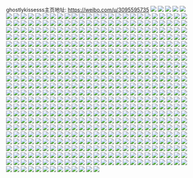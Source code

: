 ghostlykissesss主页地址: https://weibo.com/u/3095595735 
![](https://wx4.sinaimg.cn/mw2000/b8830ad7gy1h8h99gv38jj20zu0wjq84.jpg) 
![](https://wx4.sinaimg.cn/mw2000/b8830ad7gy1h83sxjmd47j21o02801kx.jpg) 
![](https://wx4.sinaimg.cn/mw2000/b8830ad7gy1h83sxkfhbaj21o02804qm.jpg) 
![](https://wx4.sinaimg.cn/mw2000/b8830ad7gy1h83sxh5s1jj20zu25ok13.jpg) 
![](https://wx4.sinaimg.cn/mw2000/b8830ad7gy1h7urskqxwoj20zu25otui.jpg) 
![](https://wx4.sinaimg.cn/mw2000/b8830ad7gy1h7ursledbej20zu25otj5.jpg) 
![](https://wx4.sinaimg.cn/mw2000/b8830ad7gy1h7ursazn9nj20qe1ka7ad.jpg) 
![](https://wx4.sinaimg.cn/mw2000/b8830ad7gy1h7ovag4saxj22c02c0x6p.jpg) 
![](https://wx4.sinaimg.cn/mw2000/b8830ad7gy1h7ovaj09hlj22c02c0qv5.jpg) 
![](https://wx4.sinaimg.cn/mw2000/b8830ad7gy1h7ovadn480j22c02c0qv5.jpg) 
![](https://wx4.sinaimg.cn/mw2000/b8830ad7gy1h7oval7b6qj22c02c0u0x.jpg) 
![](https://wx4.sinaimg.cn/mw2000/b8830ad7gy1h7ovaobz0ej22c02c07wi.jpg) 
![](https://wx4.sinaimg.cn/mw2000/b8830ad7gy1h7ovar2efuj22c03404qq.jpg) 
![](https://wx4.sinaimg.cn/mw2000/b8830ad7gy1h7na46qrqhj20zk0zkjxc.jpg) 
![](https://wx4.sinaimg.cn/mw2000/b8830ad7gy1h79rkbs5baj21mj261ju0.jpg) 
![](https://wx4.sinaimg.cn/mw2000/b8830ad7gy1h79rkdei1uj21mk2627wh.jpg) 
![](https://wx4.sinaimg.cn/mw2000/b8830ad7gy1h75899iomtj22dc35sx6p.jpg) 
![](https://wx4.sinaimg.cn/mw2000/b8830ad7gy1h7589ckz6fj21o0280wip.jpg) 
![](https://wx4.sinaimg.cn/mw2000/b8830ad7gy1h752j8g0h6j21o02804qp.jpg) 
![](https://wx4.sinaimg.cn/mw2000/b8830ad7gy1h6w4hppgimj22c02c0npd.jpg) 
![](https://wx4.sinaimg.cn/mw2000/b8830ad7gy1h6w4gyjslpj22c02c016h.jpg) 
![](https://wx4.sinaimg.cn/mw2000/b8830ad7gy1h6w4houwodj22c02c0qv5.jpg) 
![](https://wx4.sinaimg.cn/mw2000/b8830ad7gy1h6w4hrbbl6j22c02c01ky.jpg) 
![](https://wx4.sinaimg.cn/mw2000/b8830ad7gy1h6w4hsp3byj22c02c0hdt.jpg) 
![](https://wx4.sinaimg.cn/mw2000/b8830ad7gy1h6w4htgnukj22c02c07wh.jpg) 
![](https://wx4.sinaimg.cn/mw2000/b8830ad7gy1h6fg909i1bj21o0280x6e.jpg) 
![](https://wx4.sinaimg.cn/mw2000/b8830ad7gy1h6fg91045bj21o0280e6a.jpg) 
![](https://wx4.sinaimg.cn/mw2000/b8830ad7gy1h6fg91ozw2j21o0280hbu.jpg) 
![](https://wx4.sinaimg.cn/mw2000/b8830ad7gy1h5tigjh5ovj20yi1pcnmr.jpg) 
![](https://wx4.sinaimg.cn/mw2000/b8830ad7gy1h5tigq55dcj20yi1pc4eu.jpg) 
![](https://wx4.sinaimg.cn/mw2000/b8830ad7gy1h5tifuxi00j20yi1pcn64.jpg) 
![](https://wx4.sinaimg.cn/mw2000/b8830ad7gy1h5qd5e474oj21o02800v4.jpg) 
![](https://wx4.sinaimg.cn/mw2000/b8830ad7gy1h5qd5gore2j22c02c0qdk.jpg) 
![](https://wx4.sinaimg.cn/mw2000/b8830ad7gy1h5qd7brpp3j20yi1pc4qp.jpg) 
![](https://wx4.sinaimg.cn/mw2000/b8830ad7gy1h5msx2jxlyj20u05ds7wi.jpg) 
![](https://wx4.sinaimg.cn/mw2000/b8830ad7gy1h5h2eg0indj20u01hcgry.jpg) 
![](https://wx4.sinaimg.cn/mw2000/b8830ad7gy1h5ewhi2d8zj20u01407ah.jpg) 
![](https://wx4.sinaimg.cn/mw2000/b8830ad7gy1h5ewh5omy6j20u01400yx.jpg) 
![](https://wx4.sinaimg.cn/mw2000/b8830ad7gy1h5ewhkujdrj20u0140445.jpg) 
![](https://wx4.sinaimg.cn/mw2000/b8830ad7gy1h5ewhkypj7j20u0140jxu.jpg) 
![](https://wx4.sinaimg.cn/mw2000/b8830ad7gy1h5e7e6fmf9j20yi0jnwfz.jpg) 
![](https://wx4.sinaimg.cn/mw2000/b8830ad7gy1h57y5fcg6zj22792xob2a.jpg) 
![](https://wx4.sinaimg.cn/mw2000/b8830ad7gy1h57y5g2ijrj22c0340e83.jpg) 
![](https://wx4.sinaimg.cn/mw2000/b8830ad7gy1h51r2jyme5j20xt192ahb.jpg) 
![](https://wx4.sinaimg.cn/mw2000/b8830ad7gy1h51r2koye0j20yg19yk04.jpg) 
![](https://wx4.sinaimg.cn/mw2000/b8830ad7gy1h51r2lerlaj22c02c0b2a.jpg) 
![](https://wx4.sinaimg.cn/mw2000/b8830ad7gy1h4zpkw9zj6j22c02c01ky.jpg) 
![](https://wx4.sinaimg.cn/mw2000/b8830ad7gy1h4zpkw2uyaj22c02c07wi.jpg) 
![](https://wx4.sinaimg.cn/mw2000/b8830ad7gy1h4y6l5p1m6j20rs2237no.jpg) 
![](https://wx4.sinaimg.cn/mw2000/b8830ad7gy1h4vu1vk1doj22c02c0e81.jpg) 
![](https://wx4.sinaimg.cn/mw2000/b8830ad7gy1h4tq41vbvtj21o0280e81.jpg) 
![](https://wx4.sinaimg.cn/mw2000/b8830ad7gy1h4tq41rhgxj21o0280b29.jpg) 
![](https://wx4.sinaimg.cn/mw2000/b8830ad7gy1h4tq41pq3uj22801o04qp.jpg) 
![](https://wx4.sinaimg.cn/mw2000/b8830ad7gy1h4tq3yqb6lj20u01hcgsx.jpg) 
![](https://wx4.sinaimg.cn/mw2000/b8830ad7gy1h4od3mgd62j22c0340npf.jpg) 
![](https://wx4.sinaimg.cn/mw2000/b8830ad7gy1h4krbm0cyzj21uw2h47wh.jpg) 
![](https://wx4.sinaimg.cn/mw2000/b8830ad7gy1h4k5qb6xs2j22802yohdt.jpg) 
![](https://wx4.sinaimg.cn/mw2000/b8830ad7gy1h4k5qbsoskj220w2p7qv5.jpg) 
![](https://wx4.sinaimg.cn/mw2000/b8830ad7gy1h4k5q9yeblj21kh23ae4j.jpg) 
![](https://wx4.sinaimg.cn/mw2000/b8830ad7gy1h4k5qaw37xj22052o61kx.jpg) 
![](https://wx4.sinaimg.cn/mw2000/b8830ad7gy1h4k5qabfx2j21pk2a24pa.jpg) 
![](https://wx4.sinaimg.cn/mw2000/b8830ad7gy1h4k5qc4lx1j224r2uchdt.jpg) 
![](https://wx4.sinaimg.cn/mw2000/b8830ad7gy1h4forjvrrfj20xv0j1afv.jpg) 
![](https://wx4.sinaimg.cn/mw2000/b8830ad7gy1h42dqpak4kj20ee055ab3.jpg) 
![](https://wx4.sinaimg.cn/mw2000/b8830ad7gy1h42dqp969nj20i6082aap.jpg) 
![](https://wx4.sinaimg.cn/mw2000/b8830ad7gy1h41xbpmy1xj21001007js.jpg) 
![](https://wx4.sinaimg.cn/mw2000/b8830ad7gy1h3r8l8pl7wj20ki0rc42y.jpg) 
![](https://wx4.sinaimg.cn/mw2000/b8830ad7ly1h3pqqsijy8j21pc0yi16k.jpg) 
![](https://wx4.sinaimg.cn/mw2000/b8830ad7ly1h3pqqs99loj21pc0yi7bh.jpg) 
![](https://wx4.sinaimg.cn/mw2000/b8830ad7ly1h3pqqsj3paj21pc0yitlv.jpg) 
![](https://wx4.sinaimg.cn/mw2000/b8830ad7gy1h3kvhtfuh3j21cp0re472.jpg) 
![](https://wx4.sinaimg.cn/mw2000/b8830ad7gy1h3in1l5318j226b1mqe81.jpg) 
![](https://wx4.sinaimg.cn/mw2000/b8830ad7gy1h3in1l36ruj223c1kihdt.jpg) 
![](https://wx4.sinaimg.cn/mw2000/b8830ad7gy1h3in1kocysj21o0280e81.jpg) 
![](https://wx4.sinaimg.cn/mw2000/b8830ad7gy1h3in1l9a9xj21kc234b29.jpg) 
![](https://wx4.sinaimg.cn/mw2000/b8830ad7gy1h3in1l1sm7j21o0280e81.jpg) 
![](https://wx4.sinaimg.cn/mw2000/b8830ad7gy1h3in1ljg44j22801o0hdt.jpg) 
![](https://wx4.sinaimg.cn/mw2000/b8830ad7gy1h3in1luaerj21ld24hhdt.jpg) 
![](https://wx4.sinaimg.cn/mw2000/b8830ad7gy1h3in1lr4plj21o0280hdt.jpg) 
![](https://wx4.sinaimg.cn/mw2000/b8830ad7gy1h3hdg60ktcj21o02801kx.jpg) 
![](https://wx4.sinaimg.cn/mw2000/b8830ad7gy1h3hdg2nlywj21ei1einel.jpg) 
![](https://wx4.sinaimg.cn/mw2000/b8830ad7gy1h3fa9rkmq8j22c033yb2c.jpg) 
![](https://wx4.sinaimg.cn/mw2000/b8830ad7gy1h3fa8wu4woj22c03401ky.jpg) 
![](https://wx4.sinaimg.cn/mw2000/b8830ad7gy1h3fa8rpxgkj225n2vix6p.jpg) 
![](https://wx4.sinaimg.cn/mw2000/b8830ad7gy1h3fa7sguxnj215n1jh1jh.jpg) 
![](https://wx4.sinaimg.cn/mw2000/b8830ad7gy1h3fa858rh9j2217217e81.jpg) 
![](https://wx4.sinaimg.cn/mw2000/b8830ad7gy1h3fa8f0acdj22ah31z1ky.jpg) 
![](https://wx4.sinaimg.cn/mw2000/b8830ad7gy1h3fa8q9348j21o0280e81.jpg) 
![](https://wx4.sinaimg.cn/mw2000/b8830ad7gy1h3fa8n3yw2j21o02807wh.jpg) 
![](https://wx4.sinaimg.cn/mw2000/b8830ad7gy1h3fa836b2ej21o0280b29.jpg) 
![](https://wx4.sinaimg.cn/mw2000/b8830ad7gy1h3fa87dzskj21r62c8kjl.jpg) 
![](https://wx4.sinaimg.cn/mw2000/b8830ad7gy1h3fa8hj2sdj222f2r7b2a.jpg) 
![](https://wx4.sinaimg.cn/mw2000/b8830ad7gy1h3fa8gmo66j221h2py7wi.jpg) 
![](https://wx4.sinaimg.cn/mw2000/b8830ad7gy1h3fa7pl6eij215o2bcqok.jpg) 
![](https://wx4.sinaimg.cn/mw2000/b8830ad7gy1h3fa89ablaj22612w1npd.jpg) 
![](https://wx4.sinaimg.cn/mw2000/b8830ad7gy1h3fa8ltavlj224a2trx6q.jpg) 
![](https://wx4.sinaimg.cn/mw2000/b8830ad7gy1h3btvnnwetj20yi0yiwlr.jpg) 
![](https://wx4.sinaimg.cn/mw2000/b8830ad7gy1h3apbkg7haj21lq24x1kx.jpg) 
![](https://wx4.sinaimg.cn/mw2000/b8830ad7gy1h3apaodkudj20rf10k44o.jpg) 
![](https://wx4.sinaimg.cn/mw2000/b8830ad7gy1h3apce8l1cj20u0140afz.jpg) 
![](https://wx4.sinaimg.cn/mw2000/b8830ad7gy1h39cvrdgmzj22c02c0x6q.jpg) 
![](https://wx4.sinaimg.cn/mw2000/b8830ad7gy1h39cvqeufbj22c02c0hdu.jpg) 
![](https://wx4.sinaimg.cn/mw2000/b8830ad7gy1h3085n8c1jj21hc0u0n12.jpg) 
![](https://wx4.sinaimg.cn/mw2000/b8830ad7gy1h3085v5925j21hc0u0gpz.jpg) 
![](https://wx4.sinaimg.cn/mw2000/b8830ad7gy1h3085xx2crj21hc0u0td3.jpg) 
![](https://wx4.sinaimg.cn/mw2000/b8830ad7gy1h3085ysqslj21hc0u078p.jpg) 
![](https://wx4.sinaimg.cn/mw2000/b8830ad7gy1h3085yjyujj21hc0u00x4.jpg) 
![](https://wx4.sinaimg.cn/mw2000/b8830ad7gy1h3085zonccj21hc0u0aet.jpg) 
![](https://wx4.sinaimg.cn/mw2000/b8830ad7gy1h3085zop72j21hc0u0td1.jpg) 
![](https://wx4.sinaimg.cn/mw2000/b8830ad7gy1h3085zme8ej21hc0u0td0.jpg) 
![](https://wx4.sinaimg.cn/mw2000/b8830ad7gy1h3085zof15j21hc0u078f.jpg) 
![](https://wx4.sinaimg.cn/mw2000/b8830ad7gy1h3085zkbh8j21hc0u0ae1.jpg) 
![](https://wx4.sinaimg.cn/mw2000/b8830ad7gy1h2wqcfbofuj20rk0dl0y6.jpg) 
![](https://wx4.sinaimg.cn/mw2000/b8830ad7gy1h2qyliuboij21o0280e81.jpg) 
![](https://wx4.sinaimg.cn/mw2000/b8830ad7gy1h2qyliq510j21o0280e81.jpg) 
![](https://wx4.sinaimg.cn/mw2000/b8830ad7gy1h2qt4j41omj22c02c04qq.jpg) 
![](https://wx4.sinaimg.cn/mw2000/b8830ad7gy1h2otfcnb8rj21pc0yidoc.jpg) 
![](https://wx4.sinaimg.cn/mw2000/b8830ad7gy1h2otfezyv0j21pc0yiwpd.jpg) 
![](https://wx4.sinaimg.cn/mw2000/b8830ad7gy1h2otfff9t5j21pc0yiwph.jpg) 
![](https://wx4.sinaimg.cn/mw2000/b8830ad7gy1h2ie9bbcqsj20tp0lowgo.jpg) 
![](https://wx4.sinaimg.cn/mw2000/b8830ad7gy1h2g3dqw6m9j21pc0yiqnu.jpg) 
![](https://wx4.sinaimg.cn/mw2000/b8830ad7gy1h2atfi80z9j20u01hcgnu.jpg) 
![](https://wx4.sinaimg.cn/mw2000/b8830ad7gy1h1zz9d3qw2j211o1e8dz1.jpg) 
![](https://wx4.sinaimg.cn/mw2000/b8830ad7gy1h183to4ykxj20u4093gmw.jpg) 
![](https://wx4.sinaimg.cn/mw2000/b8830ad7gy1h0z3245mn0j20yi1pcnom.jpg) 
![](https://wx4.sinaimg.cn/mw2000/b8830ad7gy1h0z3254g8hj20yi1pcn0p.jpg) 
![](https://wx4.sinaimg.cn/mw2000/b8830ad7gy1h0z32cykefj21o0280b29.jpg) 
![](https://wx4.sinaimg.cn/mw2000/b8830ad7gy1h0z32l9p06j21kw23uu0x.jpg) 
![](https://wx4.sinaimg.cn/mw2000/b8830ad7gy1h0p01fmmb4j20ey0qktb2.jpg) 
![](https://wx4.sinaimg.cn/mw2000/b8830ad7gy1h0kot4zd0wj20yi1pck4o.jpg) 
![](https://wx4.sinaimg.cn/mw2000/b8830ad7gy1h0korv3442j22801o0x3b.jpg) 
![](https://wx4.sinaimg.cn/mw2000/b8830ad7gy1h0audaaiy4j21fq1wztxv.jpg) 
![](https://wx4.sinaimg.cn/mw2000/b8830ad7gy1h0aud3qljxj21dq1uc1hm.jpg) 
![](https://wx4.sinaimg.cn/mw2000/b8830ad7gy1h0audetviuj21o02807wh.jpg) 
![](https://wx4.sinaimg.cn/mw2000/b8830ad7gy1h0audjkkt4j21o0280b29.jpg) 
![](https://wx4.sinaimg.cn/mw2000/b8830ad7gy1h08ta9oph3j21he1z7e81.jpg) 
![](https://wx4.sinaimg.cn/mw2000/b8830ad7gy1h08tac80n5j21dm1u51kx.jpg) 
![](https://wx4.sinaimg.cn/mw2000/b8830ad7gy1h07mbiosb4j229b30fu0x.jpg) 
![](https://wx4.sinaimg.cn/mw2000/b8830ad7gy1h07kniq44sj21cv1cvdya.jpg) 
![](https://wx4.sinaimg.cn/mw2000/b8830ad7gy1h06ba3nsxjj218i1ncnkb.jpg) 
![](https://wx4.sinaimg.cn/mw2000/b8830ad7gy1h01s2mw3oej20go0gowhl.jpg) 
![](https://wx4.sinaimg.cn/mw2000/b8830ad7gy1gzsm65hloxj213c13cx0v.jpg) 
![](https://wx4.sinaimg.cn/mw2000/b8830ad7gy1gzsm66qm0cj21031aw1hs.jpg) 
![](https://wx4.sinaimg.cn/mw2000/b8830ad7gy1gzsm679vxnj21041d0qe7.jpg) 
![](https://wx4.sinaimg.cn/mw2000/b8830ad7gy1gzsmgfhuvcj20yi1pcb29.jpg) 
![](https://wx4.sinaimg.cn/mw2000/b8830ad7gy1gzsmgfxqv3j21481kvaie.jpg) 
![](https://wx4.sinaimg.cn/mw2000/b8830ad7gy1gzsmggpqtdj20xc1bq4ne.jpg) 
![](https://wx4.sinaimg.cn/mw2000/b8830ad7gy1gzn4eg7euaj20r50sgdhr.jpg) 
![](https://wx4.sinaimg.cn/mw2000/b8830ad7gy1gzlkr15wjwj21o02801kx.jpg) 
![](https://wx4.sinaimg.cn/mw2000/b8830ad7gy1gzlkr1uma4j21o02801kx.jpg) 
![](https://wx4.sinaimg.cn/mw2000/b8830ad7gy1gzlkr0buwbj21o02804qp.jpg) 
![](https://wx4.sinaimg.cn/mw2000/b8830ad7gy1gzc9la9ltxj21o0280b29.jpg) 
![](https://wx4.sinaimg.cn/mw2000/b8830ad7gy1gzbng2pgxqj20yi0enwgr.jpg) 
![](https://wx4.sinaimg.cn/mw2000/b8830ad7gy1gzbe9k23wtj20nr0hqgoe.jpg) 
![](https://wx4.sinaimg.cn/mw2000/b8830ad7gy1gz53it6rgoj20u01v0auf.jpg) 
![](https://wx4.sinaimg.cn/mw2000/b8830ad7gy1gz53iw72vrj20u01v0tqe.jpg) 
![](https://wx4.sinaimg.cn/mw2000/b8830ad7gy1gz53ips3lfj20u01v0h5z.jpg) 
![](https://wx4.sinaimg.cn/mw2000/b8830ad7gy1gz53j0e8pkj20u01v01kx.jpg) 
![](https://wx4.sinaimg.cn/mw2000/b8830ad7gy1gz1311wujqj21hc0u07wi.jpg) 
![](https://wx4.sinaimg.cn/mw2000/b8830ad7gy1gz13109zgij21hc0u01ky.jpg) 
![](https://wx4.sinaimg.cn/mw2000/b8830ad7gy1gynk4ukbmdj21o0280e81.jpg) 
![](https://wx4.sinaimg.cn/mw2000/b8830ad7gy1gyfxgr5282j21q92ayb29.jpg) 
![](https://wx4.sinaimg.cn/mw2000/b8830ad7gy1gydb8mixa5j20si0si0vl.jpg) 
![](https://wx4.sinaimg.cn/mw2000/b8830ad7gy1gydb8mky9mj20si0siwgc.jpg) 
![](https://wx4.sinaimg.cn/mw2000/b8830ad7gy1gy4dbq5selj21k82304l2.jpg) 
![](https://wx4.sinaimg.cn/mw2000/b8830ad7gy1gy0mj8r1ugj21l12437wh.jpg) 
![](https://wx4.sinaimg.cn/mw2000/b8830ad7gy1gy0mj48mkfj21km23ib29.jpg) 
![](https://wx4.sinaimg.cn/mw2000/b8830ad7gy1gy0mk6caodj22801o0e81.jpg) 
![](https://wx4.sinaimg.cn/mw2000/b8830ad7gy1gxzfkbwqxoj21yu2mhkjl.jpg) 
![](https://wx4.sinaimg.cn/mw2000/b8830ad7gy1gxwd47zbxpj214a14agvi.jpg) 
![](https://wx4.sinaimg.cn/mw2000/b8830ad7gy1gxwd48ehorj214014049r.jpg) 
![](https://wx4.sinaimg.cn/mw2000/b8830ad7gy1gxwd48ubkfj20v20v2tet.jpg) 
![](https://wx4.sinaimg.cn/mw2000/b8830ad7gy1gxwd4cf4tkj224q2ubnpd.jpg) 
![](https://wx4.sinaimg.cn/mw2000/b8830ad7gy1gxwd41vs6aj20ts13pwq8.jpg) 
![](https://wx4.sinaimg.cn/mw2000/b8830ad7gy1gxwd49zrw1j21lh24mqs4.jpg) 
![](https://wx4.sinaimg.cn/mw2000/b8830ad7gy1gxwd49f49oj21o0280haz.jpg) 
![](https://wx4.sinaimg.cn/mw2000/b8830ad7gy1gxwd4al07mj20vc15s16s.jpg) 
![](https://wx4.sinaimg.cn/mw2000/b8830ad7gy1gxwd4bc2dhj20vc15s7jk.jpg) 
![](https://wx4.sinaimg.cn/mw2000/b8830ad7gy1gxwd440ky6j20vc15s4ax.jpg) 
![](https://wx4.sinaimg.cn/mw2000/b8830ad7gy1gxwd43cvq0j21ii20o4qp.jpg) 
![](https://wx4.sinaimg.cn/mw2000/b8830ad7gy1gxlvlsaikoj20go0budgg.jpg) 
![](https://wx4.sinaimg.cn/mw2000/b8830ad7gy1gxezap48cjj20yi1pc46n.jpg) 
![](https://wx4.sinaimg.cn/mw2000/b8830ad7gy1gwzspamvn6j20u0140tnw.jpg) 
![](https://wx4.sinaimg.cn/mw2000/b8830ad7gy1gwx3cfrl9bj213m0tqdko.jpg) 
![](https://wx4.sinaimg.cn/mw2000/b8830ad7gy1gwx3cesek6j210o0riq80.jpg) 
![](https://wx4.sinaimg.cn/mw2000/b8830ad7gy1gwtr264roqj21o0280e81.jpg) 
![](https://wx4.sinaimg.cn/mw2000/b8830ad7gy1gwtr21j0j3j21o02801kp.jpg) 
![](https://wx4.sinaimg.cn/mw2000/b8830ad7gy1gwtr245yyej21ci1sr4g0.jpg) 
![](https://wx4.sinaimg.cn/mw2000/b8830ad7gy1gwtr256vw3j219g1omu00.jpg) 
![](https://wx4.sinaimg.cn/mw2000/b8830ad7gy1gwtr24oum5j21o0280ndx.jpg) 
![](https://wx4.sinaimg.cn/mw2000/b8830ad7gy1gwtr271krqj21wq2jp7lh.jpg) 
![](https://wx4.sinaimg.cn/mw2000/b8830ad7gy1gwqk5uxjidj22c03404qp.jpg) 
![](https://wx4.sinaimg.cn/mw2000/b8830ad7gy1gw5km6r51oj22c02c0u0x.jpg) 
![](https://wx4.sinaimg.cn/mw2000/b8830ad7gy1gw5km38v7bj22c02c0hdu.jpg) 
![](https://wx4.sinaimg.cn/mw2000/b8830ad7gy1gw5kjymz6xj22c02c0b2a.jpg) 
![](https://wx4.sinaimg.cn/mw2000/b8830ad7gy1gw5km8au0uj22c02c07wi.jpg) 
![](https://wx4.sinaimg.cn/mw2000/b8830ad7gy1gw5kmad7aij22c02c0qv5.jpg) 
![](https://wx4.sinaimg.cn/mw2000/b8830ad7gy1gw5km44cxyj22c02c0b2a.jpg) 
![](https://wx4.sinaimg.cn/mw2000/b8830ad7gy1gw5km1t40hj22c02c0x6p.jpg) 
![](https://wx4.sinaimg.cn/mw2000/b8830ad7gy1gw5km3e0f0j22c02c0b2a.jpg) 
![](https://wx4.sinaimg.cn/mw2000/b8830ad7gy1gw5km31tqlj22c02c01kz.jpg) 
![](https://wx4.sinaimg.cn/mw2000/b8830ad7gy1gw5km2uqxvj22c0340u0y.jpg) 
![](https://wx4.sinaimg.cn/mw2000/b8830ad7gy1gw5km21fe2j22c0340u0z.jpg) 
![](https://wx4.sinaimg.cn/mw2000/b8830ad7gy1gw5km3tvg2j22c03401kz.jpg) 
![](https://wx4.sinaimg.cn/mw2000/b8830ad7gy1gw5km8rgpaj22c03404qr.jpg) 
![](https://wx4.sinaimg.cn/mw2000/b8830ad7gy1gw5km8mnffj22c0340qv6.jpg) 
![](https://wx4.sinaimg.cn/mw2000/b8830ad7gy1gw5km74u6aj23402c01kz.jpg) 
![](https://wx4.sinaimg.cn/mw2000/b8830ad7gy1gw5km76qbgj23402c04qr.jpg) 
![](https://wx4.sinaimg.cn/mw2000/b8830ad7gy1gw5km4972uj22ps1j0npd.jpg) 
![](https://wx4.sinaimg.cn/mw2000/b8830ad7gy1gw5km3bvn1j22ps1j0kjl.jpg) 
![](https://wx4.sinaimg.cn/mw2000/b8830ad7gy1gw2c4g3aroj21pc0yiqdd.jpg) 
![](https://wx4.sinaimg.cn/mw2000/b8830ad7gy1gw0jqtbehdj22c03401ky.jpg) 
![](https://wx4.sinaimg.cn/mw2000/b8830ad7gy1gw0jqrdrfhj23402c0npd.jpg) 
![](https://wx4.sinaimg.cn/mw2000/b8830ad7gy1gvvfw0etk1j20sc0scq43.jpg) 
![](https://wx4.sinaimg.cn/mw2000/b8830ad7gy1gvvfw0e0t3j20sc0sfwgk.jpg) 
![](https://wx4.sinaimg.cn/mw2000/003nuNRtgy1gvqjgk8bvej62c0340b2902.jpg) 
![](https://wx4.sinaimg.cn/mw2000/003nuNRtgy1gvqjglopkbj62c03404qq02.jpg) 
![](https://wx4.sinaimg.cn/mw2000/003nuNRtgy1gvqjgkbim9j6270270kjh02.jpg) 
![](https://wx4.sinaimg.cn/mw2000/003nuNRtgy1gvqjglqxtyj62ae31vx6p02.jpg) 
![](https://wx4.sinaimg.cn/mw2000/003nuNRtgy1gvqjglhwluj62c03407wi02.jpg) 
![](https://wx4.sinaimg.cn/mw2000/003nuNRtgy1gvqjglsvmtj62c0340qv602.jpg) 
![](https://wx4.sinaimg.cn/mw2000/003nuNRtgy1gvqjgmcdk8j63402c07wi02.jpg) 
![](https://wx4.sinaimg.cn/mw2000/003nuNRtgy1gvqjgmukaaj629g30mnpd02.jpg) 
![](https://wx4.sinaimg.cn/mw2000/003nuNRtgy1gvqjgmr7jjj62c0340qv502.jpg) 
![](https://wx4.sinaimg.cn/mw2000/003nuNRtgy1gvohelyq3jj62c0340qv502.jpg) 
![](https://wx4.sinaimg.cn/mw2000/003nuNRtgy1gvei0qp3orj60u011ijvm02.jpg) 
![](https://wx4.sinaimg.cn/mw2000/003nuNRtgy1gv6yvk69vsj62c0340u0x02.jpg) 
![](https://wx4.sinaimg.cn/mw2000/003nuNRtgy1gv6yvkjtluj62c03407u102.jpg) 
![](https://wx4.sinaimg.cn/mw2000/003nuNRtgy1gv6yvkbqj7j61h31yn17g02.jpg) 
![](https://wx4.sinaimg.cn/mw2000/003nuNRtgy1gv6yvkvpr7j61k222ratr02.jpg) 
![](https://wx4.sinaimg.cn/mw2000/003nuNRtgy1gv6yvlqalsj61o0280b2902.jpg) 
![](https://wx4.sinaimg.cn/mw2000/003nuNRtgy1gv6yvn1rvmj61o0280b2902.jpg) 
![](https://wx4.sinaimg.cn/mw2000/003nuNRtgy1gv6yvmghipj624i2u0u0x02.jpg) 
![](https://wx4.sinaimg.cn/mw2000/003nuNRtgy1gv6yvl68bjj622j2rdqv502.jpg) 
![](https://wx4.sinaimg.cn/mw2000/003nuNRtgy1gv6yvlqlqxj62c0340x6p02.jpg) 
![](https://wx4.sinaimg.cn/mw2000/003nuNRtgy1gv6yvmc6waj61id20h4qp02.jpg) 
![](https://wx4.sinaimg.cn/mw2000/003nuNRtgy1gv6yvnj15fj62c0340x6p02.jpg) 
![](https://wx4.sinaimg.cn/mw2000/003nuNRtgy1gv6yvp1evxj62c0340npd02.jpg) 
![](https://wx4.sinaimg.cn/mw2000/003nuNRtgy1gv6yvnschkj61yn2m7e8102.jpg) 
![](https://wx4.sinaimg.cn/mw2000/003nuNRtgy1gv6yvkuqdxj62c0340e8202.jpg) 
![](https://wx4.sinaimg.cn/mw2000/003nuNRtgy1gv6yvloc09j62c03401ky02.jpg) 
![](https://wx4.sinaimg.cn/mw2000/003nuNRtgy1gv6yvkajhdj61df1tw7k302.jpg) 
![](https://wx4.sinaimg.cn/mw2000/003nuNRtgy1gv6yvlnxndj62c02c0x6p02.jpg) 
![](https://wx4.sinaimg.cn/mw2000/003nuNRtgy1gv6yvky2qtj61y01y0x6k02.jpg) 
![](https://wx4.sinaimg.cn/mw2000/003nuNRtgy1gv5yftm95qj61sa2ohtyp02.jpg) 
![](https://wx4.sinaimg.cn/mw2000/003nuNRtgy1gu69lrtyvij61zw2nve1602.jpg) 
![](https://wx4.sinaimg.cn/mw2000/003nuNRtgy1gu1j0472mfj62c0340e8202.jpg) 
![](https://wx4.sinaimg.cn/mw2000/003nuNRtgy1gu1j08of0ej62c03404qq02.jpg) 
![](https://wx4.sinaimg.cn/mw2000/003nuNRtgy1gu1j0gy89jj628f2z81ky02.jpg) 
![](https://wx4.sinaimg.cn/mw2000/003nuNRtgy1gu1j0p8ls2j62c0340kjm02.jpg) 
![](https://wx4.sinaimg.cn/mw2000/003nuNRtgy1gu1j11wh1gj62c03404qr02.jpg) 
![](https://wx4.sinaimg.cn/mw2000/003nuNRtgy1gttkhxxt0yj62c0340kjl02.jpg) 
![](https://wx4.sinaimg.cn/mw2000/003nuNRtgy1gtsauyityyj60yi1a011v02.jpg) 
![](https://wx4.sinaimg.cn/mw2000/b8830ad7ly1gthhgw8eyvj20yi0pvdok.jpg) 
![](https://wx4.sinaimg.cn/mw2000/b8830ad7ly1gthhgwrdt5j20yi0pvqbp.jpg) 
![](https://wx4.sinaimg.cn/mw2000/b8830ad7ly1gthhgx7c4rj20qy0zx78g.jpg) 
![](https://wx4.sinaimg.cn/mw2000/b8830ad7ly1gthhgy49zij21o02801kx.jpg) 
![](https://wx4.sinaimg.cn/mw2000/b8830ad7ly1gthhh0m1xqj21o0280b29.jpg) 
![](https://wx4.sinaimg.cn/mw2000/b8830ad7ly1gthhgv2tphj225d1m1e81.jpg) 
![](https://wx4.sinaimg.cn/mw2000/b8830ad7gy1gt7l0m94l6j21903u948a.jpg) 
![](https://wx4.sinaimg.cn/mw2000/b8830ad7gy1gt564z8k6oj20oz0gwjup.jpg) 
![](https://wx4.sinaimg.cn/mw2000/b8830ad7gy1gsufzcmc20j21dc1tstlf.jpg) 
![](https://wx4.sinaimg.cn/mw2000/b8830ad7gy1gste1rr9ojj21u92gcqv5.jpg) 
![](https://wx4.sinaimg.cn/mw2000/b8830ad7gy1gste23keg9j22c03407wh.jpg) 
![](https://wx4.sinaimg.cn/mw2000/b8830ad7gy1gste2l2lxwj224o2u9kjl.jpg) 
![](https://wx4.sinaimg.cn/mw2000/b8830ad7gy1gste332yluj22c03407wh.jpg) 
![](https://wx4.sinaimg.cn/mw2000/b8830ad7gy1gste3dxtbhj22b232qkjl.jpg) 
![](https://wx4.sinaimg.cn/mw2000/b8830ad7gy1gste48w8b2j22c03401kx.jpg) 
![](https://wx4.sinaimg.cn/mw2000/b8830ad7gy1gste3oauugj22c0340b29.jpg) 
![](https://wx4.sinaimg.cn/mw2000/b8830ad7gy1gste57dylzj22c0340u0x.jpg) 
![](https://wx4.sinaimg.cn/mw2000/b8830ad7gy1gste4ndecuj21o02807wh.jpg) 
![](https://wx4.sinaimg.cn/mw2000/b8830ad7gy1gssge099kgj21sg2dshdt.jpg) 
![](https://wx4.sinaimg.cn/mw2000/b8830ad7gy1gsgmd96dfxj21sg2ds1f1.jpg) 
![](https://wx4.sinaimg.cn/mw2000/b8830ad7gy1gsfgtz7404j21li24pe81.jpg) 
![](https://wx4.sinaimg.cn/mw2000/b8830ad7gy1gsfgtk1t95j21o0280hdt.jpg) 
![](https://wx4.sinaimg.cn/mw2000/b8830ad7gy1gsdbemysy1j218z0xqaiz.jpg) 
![](https://wx4.sinaimg.cn/mw2000/b8830ad7gy1gs9s2d6h0nj20ui14p0y7.jpg) 
![](https://wx4.sinaimg.cn/mw2000/b8830ad7gy1gs89skwt0aj22272qx4qp.jpg) 
![](https://wx4.sinaimg.cn/mw2000/b8830ad7gy1gs89st4v1aj20yi0ry41b.jpg) 
![](https://wx4.sinaimg.cn/mw2000/b8830ad7gy1gs759va1w7j21sc2ds4qp.jpg) 
![](https://wx4.sinaimg.cn/mw2000/b8830ad7gy1gs759sthevj21sc2dskjl.jpg) 
![](https://wx4.sinaimg.cn/mw2000/b8830ad7gy1gs6mr8jfxoj221p21pnpf.jpg) 
![](https://wx4.sinaimg.cn/mw2000/b8830ad7gy1gs6mr5v264j228v28v7wk.jpg) 
![](https://wx4.sinaimg.cn/mw2000/b8830ad7gy1gs1lq4l80aj21hc0u0hdv.jpg) 
![](https://wx4.sinaimg.cn/mw2000/b8830ad7gy1gs1lq7is0cj21hc0u0e83.jpg) 
![](https://wx4.sinaimg.cn/mw2000/003nuNRtgy1grqbnky8tjj61hc0u0n2s02.jpg) 
![](https://wx4.sinaimg.cn/mw2000/b8830ad7gy1grqbnlnrznj21hc0u0165.jpg) 
![](https://wx4.sinaimg.cn/mw2000/003nuNRtgy1grp4l8i8f7j61hc0u07wh02.jpg) 
![](https://wx4.sinaimg.cn/mw2000/b8830ad7gy1grp4l7n5q5j21hc0u07v2.jpg) 
![](https://wx4.sinaimg.cn/mw2000/b8830ad7gy1grlfp1wch6j21o00xrq7p.jpg) 
![](https://wx4.sinaimg.cn/mw2000/b8830ad7gy1grjhqsp8qyj21o01901kx.jpg) 
![](https://wx4.sinaimg.cn/mw2000/b8830ad7gy1grj4e2zx1zj21hc0u0x6p.jpg) 
![](https://wx4.sinaimg.cn/mw2000/b8830ad7gy1grj4e5958yj21hc0u01ky.jpg) 
![](https://wx4.sinaimg.cn/mw2000/b8830ad7gy1grj4e128zlj21hc0u04qq.jpg) 
![](https://wx4.sinaimg.cn/mw2000/b8830ad7gy1grj4e700lqj21hc0u0x6p.jpg) 
![](https://wx4.sinaimg.cn/mw2000/b8830ad7gy1gretlawvfvj21o0190hdt.jpg) 
![](https://wx4.sinaimg.cn/mw2000/b8830ad7gy1greprpzuvhj20k00zkwfy.jpg) 
![](https://wx4.sinaimg.cn/mw2000/b8830ad7gy1grepru1r4tj20bt0cnado.jpg) 
![](https://wx4.sinaimg.cn/mw2000/b8830ad7gy1grdgc5mh48j21dj0rugqt.jpg) 
![](https://wx4.sinaimg.cn/mw2000/b8830ad7gy1gra7gtzj18j20u00dvag1.jpg) 
![](https://wx4.sinaimg.cn/mw2000/b8830ad7gy1gra7gubjp3j20u00dvn59.jpg) 
![](https://wx4.sinaimg.cn/mw2000/b8830ad7gy1grbbtvgyboj21ja0v4n8y.jpg) 
![](https://wx4.sinaimg.cn/mw2000/b8830ad7gy1gqzu04pk4nj21iz21b7wh.jpg) 
![](https://wx4.sinaimg.cn/mw2000/b8830ad7gy1gqif5hc60fj21pc0yix6u.jpg) 
![](https://wx4.sinaimg.cn/mw2000/b8830ad7gy1gqif5clj2jj22c0340kjl.jpg) 
![](https://wx4.sinaimg.cn/mw2000/b8830ad7gy1gqcd5n5ag7j20k00tmjsv.jpg) 
![](https://wx4.sinaimg.cn/mw2000/b8830ad7gy1gq7m5wlr5vj22c0340hdt.jpg) 
![](https://wx4.sinaimg.cn/mw2000/b8830ad7gy1gq6i64781rj21o0280npd.jpg) 
![](https://wx4.sinaimg.cn/mw2000/b8830ad7gy1gq1zplvy6yj22c03407wh.jpg) 
![](https://wx4.sinaimg.cn/mw2000/b8830ad7gy1gq1zlmazorj21pg29y4qp.jpg) 
![](https://wx4.sinaimg.cn/mw2000/b8830ad7gy1gq1zpipthpj22c0340u0x.jpg) 
![](https://wx4.sinaimg.cn/mw2000/b8830ad7gy1gq1zly60cgj22a831n7wh.jpg) 
![](https://wx4.sinaimg.cn/mw2000/b8830ad7gy1gq1zlz6dz9j22c02c0e41.jpg) 
![](https://wx4.sinaimg.cn/mw2000/b8830ad7gy1gq1zm2kuabj22c03401ky.jpg) 
![](https://wx4.sinaimg.cn/mw2000/b8830ad7gy1gq1zm5ty5dj21sg2ds4qp.jpg) 
![](https://wx4.sinaimg.cn/mw2000/b8830ad7gy1gq1zrlrmw8j20yi1pcqqa.jpg) 
![](https://wx4.sinaimg.cn/mw2000/b8830ad7gy1gq1xg9khk8j20yi0xxdl1.jpg) 
![](https://wx4.sinaimg.cn/mw2000/b8830ad7gy1gpzvptnqs7j21hp1zlnfv.jpg) 
![](https://wx4.sinaimg.cn/mw2000/b8830ad7gy1gpzvpsh6bvj21dg1tyk77.jpg) 
![](https://wx4.sinaimg.cn/mw2000/b8830ad7gy1gpzvpuzfl2j21d31d3dsq.jpg) 
![](https://wx4.sinaimg.cn/mw2000/b8830ad7gy1gpzvpw59aij21me1mek90.jpg) 
![](https://wx4.sinaimg.cn/mw2000/b8830ad7gy1gpzqk0rj9hj20rs57i1jv.jpg) 
![](https://wx4.sinaimg.cn/mw2000/b8830ad7gy1gpzqjzvln6j21pc0yikjo.jpg) 
![](https://wx4.sinaimg.cn/mw2000/b8830ad7ly1gpxd0owniyj20rs57i4kg.jpg) 
![](https://wx4.sinaimg.cn/mw2000/b8830ad7ly1gpxd0maqa2j20rs57i4jn.jpg) 
![](https://wx4.sinaimg.cn/mw2000/b8830ad7ly1gpxd0pl0f3j20rs2w6tiz.jpg) 
![](https://wx4.sinaimg.cn/mw2000/b8830ad7gy1gprobjw3rnj20rs57ie81.jpg) 
![](https://wx4.sinaimg.cn/mw2000/b8830ad7ly1gpj9422x3nj21o0190kjl.jpg) 
![](https://wx4.sinaimg.cn/mw2000/b8830ad7ly1gpj9438veoj21o0190e81.jpg) 
![](https://wx4.sinaimg.cn/mw2000/b8830ad7ly1gpj940mq1sj21o01904qq.jpg) 
![](https://wx4.sinaimg.cn/mw2000/b8830ad7ly1gpj943nrc5j21o01907bl.jpg) 
![](https://wx4.sinaimg.cn/mw2000/b8830ad7gy1gpihdzahsrj20yi0l6wiy.jpg) 
![](https://wx4.sinaimg.cn/mw2000/b8830ad7gy1gpdnvkyyorj20m80jsn02.jpg) 
![](https://wx4.sinaimg.cn/mw2000/b8830ad7gy1gpcuql7s5kj217g17g77f.jpg) 
![](https://wx4.sinaimg.cn/mw2000/b8830ad7gy1gp8tww013gj21pc0yiqva.jpg) 
![](https://wx4.sinaimg.cn/mw2000/b8830ad7gy1gp8txadb6oj21pc0yi4qw.jpg) 
![](https://wx4.sinaimg.cn/mw2000/b8830ad7gy1gp8twlew09j21pc0yi1l4.jpg) 
![](https://wx4.sinaimg.cn/mw2000/b8830ad7gy1gp8ty6uk09j21pc0yihe0.jpg) 
![](https://wx4.sinaimg.cn/mw2000/b8830ad7gy1gp8tz9fad2j21pc0yi4qv.jpg) 
![](https://wx4.sinaimg.cn/mw2000/b8830ad7gy1gp8tzbji2uj21pc0yiu0y.jpg) 
![](https://wx4.sinaimg.cn/mw2000/b8830ad7gy1gp5irr95s7j21p829harw.jpg) 
![](https://wx4.sinaimg.cn/mw2000/b8830ad7gy1gp5irt7yfzj21sg2ds7wh.jpg) 
![](https://wx4.sinaimg.cn/mw2000/b8830ad7gy1gp0keoqxd6j20u011i7w6.jpg) 
![](https://wx4.sinaimg.cn/mw2000/b8830ad7gy1goktayz8pqj21o0280kjm.jpg) 
![](https://wx4.sinaimg.cn/mw2000/b8830ad7gy1goktb2fw3fj21j621khdu.jpg) 
![](https://wx4.sinaimg.cn/mw2000/b8830ad7gy1goktavcvy2j21o0280npe.jpg) 
![](https://wx4.sinaimg.cn/mw2000/b8830ad7gy1goktb6mq87j21o0280hdu.jpg) 
![](https://wx4.sinaimg.cn/mw2000/b8830ad7gy1go27sdmywrj22c0340b29.jpg) 
![](https://wx4.sinaimg.cn/mw2000/b8830ad7gy1gnyzcuu6z7j22c02c0e81.jpg) 
![](https://wx4.sinaimg.cn/mw2000/b8830ad7ly1gny5lu3ykfj20yi1pc4b2.jpg) 
![](https://wx4.sinaimg.cn/mw2000/b8830ad7ly1gny5ltfuy1j20yi1pc4qu.jpg) 
![](https://wx4.sinaimg.cn/mw2000/b8830ad7ly1gnvmyxzok6j21402pt7wj.jpg) 
![](https://wx4.sinaimg.cn/mw2000/b8830ad7ly1gnthqd446ej21wk2jf1bb.jpg) 
![](https://wx4.sinaimg.cn/mw2000/b8830ad7ly1gnthqe39ucj21s42di1a0.jpg) 
![](https://wx4.sinaimg.cn/mw2000/b8830ad7ly1gnthqhx43jj21sg2ds1kx.jpg) 
![](https://wx4.sinaimg.cn/mw2000/b8830ad7ly1gnthqgcv9aj21sg2ds4qp.jpg) 
![](https://wx4.sinaimg.cn/mw2000/b8830ad7ly1gnk58wgdrpj20zx1brn8p.jpg) 
![](https://wx4.sinaimg.cn/mw2000/b8830ad7ly1gnk58yzblgj21o0280kjl.jpg) 
![](https://wx4.sinaimg.cn/mw2000/b8830ad7gy1gncpkc6pu7j20rs2657fn.jpg) 
![](https://wx4.sinaimg.cn/mw2000/b8830ad7gy1gncpkffduqj20rs1qin0r.jpg) 
![](https://wx4.sinaimg.cn/mw2000/b8830ad7gy1gncpknuonxj20rs31eaza.jpg) 
![](https://wx4.sinaimg.cn/mw2000/b8830ad7gy1gncpkwkpqbj20rs3wne6p.jpg) 
![](https://wx4.sinaimg.cn/mw2000/b8830ad7gy1gncpl0l186j20rs2lr18m.jpg) 
![](https://wx4.sinaimg.cn/mw2000/b8830ad7ly1gnbwg8aw6dj20yi1k1q5y.jpg) 
![](https://wx4.sinaimg.cn/mw2000/b8830ad7ly1gnastkukjij20u00nlgrm.jpg) 
![](https://wx4.sinaimg.cn/mw2000/b8830ad7gy1gn2e82mshcj21eg1vde81.jpg) 
![](https://wx4.sinaimg.cn/mw2000/b8830ad7gy1gn2e81r6b5j21f71wahdt.jpg) 
![](https://wx4.sinaimg.cn/mw2000/b8830ad7ly1gmvvhxlpsej20bs0fp0xm.jpg) 
![](https://wx4.sinaimg.cn/mw2000/b8830ad7gy1gmv8h6zb0mj20sc0scgpe.jpg) 
![](https://wx4.sinaimg.cn/mw2000/b8830ad7gy1gmcjq9g82tj20sq0sq10j.jpg) 
![](https://wx4.sinaimg.cn/mw2000/b8830ad7gy1gm7ggj4hkoj21o0280kjl.jpg) 
![](https://wx4.sinaimg.cn/mw2000/b8830ad7gy1gm6erqt5lqj20yi0cp3zp.jpg) 
![](https://wx4.sinaimg.cn/mw2000/b8830ad7gy1gm3usmqot3j22c0340npe.jpg) 
![](https://wx4.sinaimg.cn/mw2000/b8830ad7gy1glzdy2jlznj22c0340kjl.jpg) 
![](https://wx4.sinaimg.cn/mw2000/b8830ad7gy1glzdyainujj22c0340b29.jpg) 
![](https://wx4.sinaimg.cn/mw2000/b8830ad7gy1glzdyg35cxj22c0340e81.jpg) 
![](https://wx4.sinaimg.cn/mw2000/b8830ad7gy1glx2fbk9gpj20u00u0k2a.jpg) 
![](https://wx4.sinaimg.cn/mw2000/b8830ad7gy1glvzftvzdmj21ky1kye81.jpg) 
![](https://wx4.sinaimg.cn/mw2000/b8830ad7gy1glvzfvmqabj210l10lwok.jpg) 
![](https://wx4.sinaimg.cn/mw2000/b8830ad7gy1glns4eslw6j20yi192agh.jpg) 
![](https://wx4.sinaimg.cn/mw2000/b8830ad7gy1glns4ds9zvj20u00u0wy6.jpg) 
![](https://wx4.sinaimg.cn/mw2000/b8830ad7gy1gll7uegpxyj21pc0yiqvd.jpg) 
![](https://wx4.sinaimg.cn/mw2000/b8830ad7gy1gll7ukf7muj21pc0yikjp.jpg) 
![](https://wx4.sinaimg.cn/mw2000/b8830ad7gy1glddxg7e2hj23402c0hdu.jpg) 
![](https://wx4.sinaimg.cn/mw2000/b8830ad7gy1glddxs419cj23402c04qp.jpg) 
![](https://wx4.sinaimg.cn/mw2000/b8830ad7gy1glddy8xi5ij23402c07wh.jpg) 
![](https://wx4.sinaimg.cn/mw2000/b8830ad7gy1glddz1e2ljj22c0340kjm.jpg) 
![](https://wx4.sinaimg.cn/mw2000/b8830ad7gy1glddz4rqh8j23402c0dn0.jpg) 
![](https://wx4.sinaimg.cn/mw2000/b8830ad7gy1glddz9w68ej21gg1ggdvm.jpg) 
![](https://wx4.sinaimg.cn/mw2000/b8830ad7gy1gl7mc4m48dj22c0340qv5.jpg) 
![](https://wx4.sinaimg.cn/mw2000/b8830ad7gy1gl7mc1di5aj22c0340hdt.jpg) 
![](https://wx4.sinaimg.cn/mw2000/b8830ad7gy1gl6eoljo4aj21b31qsh69.jpg) 
![](https://wx4.sinaimg.cn/mw2000/b8830ad7gy1gl6eouvkhtj20rs2rkqua.jpg) 
![](https://wx4.sinaimg.cn/mw2000/b8830ad7gy1gl6eommincj227f27fe81.jpg) 
![](https://wx4.sinaimg.cn/mw2000/b8830ad7gy1gl6eoijaraj20rs15o7g3.jpg) 
![](https://wx4.sinaimg.cn/mw2000/b8830ad7gy1gl6eojs37gj20rs4477wh.jpg) 
![](https://wx4.sinaimg.cn/mw2000/b8830ad7gy1gl6eotyotbj20rs446hdt.jpg) 
![](https://wx4.sinaimg.cn/mw2000/b8830ad7gy1gl6eoq3ubnj22c0340qv6.jpg) 
![](https://wx4.sinaimg.cn/mw2000/b8830ad7gy1gl6eosgahmj223v2t5npe.jpg) 
![](https://wx4.sinaimg.cn/mw2000/b8830ad7gy1gl6ep1jo51j20rs3341kx.jpg) 
![](https://wx4.sinaimg.cn/mw2000/b8830ad7gy1gl6ep633lwj21c31c27wh.jpg) 
![](https://wx4.sinaimg.cn/mw2000/b8830ad7gy1gl6ep3cbe0j21o01o0hdt.jpg) 
![](https://wx4.sinaimg.cn/mw2000/b8830ad7gy1gl6eow3b68j21o0280hdt.jpg) 
![](https://wx4.sinaimg.cn/mw2000/b8830ad7gy1gl6eoxqaxjj21o02807wh.jpg) 
![](https://wx4.sinaimg.cn/mw2000/b8830ad7gy1gl6eozysrmj20rs1jktwj.jpg) 
![](https://wx4.sinaimg.cn/mw2000/b8830ad7gy1gl6ep895ogj20rs4moqv6.jpg) 
![](https://wx4.sinaimg.cn/mw2000/b8830ad7gy1gkywonvvwlj20so0so0w7.jpg) 
![](https://wx4.sinaimg.cn/mw2000/b8830ad7gy1gkywoo80nvj20so0sojv0.jpg) 
![](https://wx4.sinaimg.cn/mw2000/b8830ad7gy1gkywoompfxj20so0so41s.jpg) 
![](https://wx4.sinaimg.cn/mw2000/b8830ad7gy1gkywoowmdcj20so0sogo9.jpg) 
![](https://wx4.sinaimg.cn/mw2000/b8830ad7gy1gksh80h5o4j21o02807wh.jpg) 
![](https://wx4.sinaimg.cn/mw2000/b8830ad7gy1gksh7z6nroj21o0280b29.jpg) 
![](https://wx4.sinaimg.cn/mw2000/b8830ad7gy1gksdkjw4dzj20lv0g8dm9.jpg) 
![](https://wx4.sinaimg.cn/mw2000/b8830ad7gy1gklhi5przvj20rt0rt129.jpg) 
![](https://wx4.sinaimg.cn/mw2000/b8830ad7gy1gk7s9ixn79j22c0340e82.jpg) 
![](https://wx4.sinaimg.cn/mw2000/b8830ad7gy1gk7s9mpfhoj22c02c01kx.jpg) 
![](https://wx4.sinaimg.cn/mw2000/b8830ad7gy1gk7s9z54uyj23402c0b2a.jpg) 
![](https://wx4.sinaimg.cn/mw2000/b8830ad7gy1gk7sa3tnh4j22c0340e81.jpg) 
![](https://wx4.sinaimg.cn/mw2000/b8830ad7gy1gk7s9d2ay7j23402c0qv5.jpg) 
![](https://wx4.sinaimg.cn/mw2000/b8830ad7gy1gk7sa84y58j22c03407wi.jpg) 
![](https://wx4.sinaimg.cn/mw2000/b8830ad7gy1gk7sa9b24oj20yi0yidn9.jpg) 
![](https://wx4.sinaimg.cn/mw2000/b8830ad7gy1gk7saaq0kwj20ry0ryaf9.jpg) 
![](https://wx4.sinaimg.cn/mw2000/b8830ad7gy1gk7s9tbeo9j22c0340e82.jpg) 
![](https://wx4.sinaimg.cn/mw2000/b8830ad7gy1gk6ft2wslsj20rs3wndwe.jpg) 
![](https://wx4.sinaimg.cn/mw2000/b8830ad7gy1gk6ft3vmskj20rs2lrqaq.jpg) 
![](https://wx4.sinaimg.cn/mw2000/b8830ad7gy1gk6ft1goy8j20rs2lrh16.jpg) 
![](https://wx4.sinaimg.cn/mw2000/b8830ad7gy1gk6ft4nmlsj20rs0v943n.jpg) 
![](https://wx4.sinaimg.cn/mw2000/b8830ad7gy1gk3ykjru8nj20rs26514f.jpg) 
![](https://wx4.sinaimg.cn/mw2000/b8830ad7gy1gk2qnwtpnej21o02801ky.jpg) 
![](https://wx4.sinaimg.cn/mw2000/b8830ad7gy1gk2qnkxp4dj21mq1mqe81.jpg) 
![](https://wx4.sinaimg.cn/mw2000/b8830ad7gy1gk2qnto58zj21o0280e81.jpg) 
![](https://wx4.sinaimg.cn/mw2000/b8830ad7gy1gk2qnymg96j22c0340b29.jpg) 
![](https://wx4.sinaimg.cn/mw2000/b8830ad7gy1gk2qo1xgrej22c0340e81.jpg) 
![](https://wx4.sinaimg.cn/mw2000/b8830ad7gy1gk2qo0kis0j22c0340hdt.jpg) 
![](https://wx4.sinaimg.cn/mw2000/b8830ad7gy1gk2qo3ctjhj22c0340kjl.jpg) 
![](https://wx4.sinaimg.cn/mw2000/b8830ad7gy1gk2qp8rgn8j22c0340b2a.jpg) 
![](https://wx4.sinaimg.cn/mw2000/b8830ad7gy1gk2qpabp46j22282qzqv5.jpg) 
![](https://wx4.sinaimg.cn/mw2000/b8830ad7gy1gk2qnjsdebj21pp2a9hdt.jpg) 
![](https://wx4.sinaimg.cn/mw2000/b8830ad7gy1gk2qnv5gmij21o0280b29.jpg) 
![](https://wx4.sinaimg.cn/mw2000/b8830ad7gy1gk2qnmj3wuj20rs2bckjl.jpg) 
![](https://wx4.sinaimg.cn/mw2000/b8830ad7gy1gk2qnnmjroj20rs1qi1kx.jpg) 
![](https://wx4.sinaimg.cn/mw2000/b8830ad7gy1gk2qnol3epj20rs223tsf.jpg) 
![](https://wx4.sinaimg.cn/mw2000/b8830ad7gy1gk2qnpibi6j20rs1jku0o.jpg) 
![](https://wx4.sinaimg.cn/mw2000/b8830ad7gy1gk2qnpxmgxj20rs1jkk4e.jpg) 
![](https://wx4.sinaimg.cn/mw2000/b8830ad7gy1gk2qnqq769j20rs2234kk.jpg) 
![](https://wx4.sinaimg.cn/mw2000/b8830ad7gy1gk2qnxn11yj20rs1qiav2.jpg) 
![](https://wx4.sinaimg.cn/mw2000/b8830ad7gy1gjzob7dg5wj22c02c0b29.jpg) 
![](https://wx4.sinaimg.cn/mw2000/b8830ad7gy1gjzo82yzx6j22c02c0hdu.jpg) 
![](https://wx4.sinaimg.cn/mw2000/b8830ad7gy1gjyct4f32hj22c0340e82.jpg) 
![](https://wx4.sinaimg.cn/mw2000/b8830ad7gy1gozhk4yk9ij20ku03rt96.jpg) 
![](https://wx4.sinaimg.cn/mw2000/b8830ad7gy1gozhkamsj3j20yi1pc7wp.jpg) 
![](https://wx4.sinaimg.cn/mw2000/b8830ad7gy1gozhkfhhf0j20yi1pcqvb.jpg) 
![](https://wx4.sinaimg.cn/mw2000/b8830ad7gy1gozhkl3a4dj20yi1pckjs.jpg) 
![](https://wx4.sinaimg.cn/mw2000/b8830ad7gy1gozhk4nrukj21lh0yiama.jpg) 
![](https://wx4.sinaimg.cn/mw2000/b8830ad7gy1gozhko1blaj20yi1pcu0y.jpg) 
![](https://wx4.sinaimg.cn/mw2000/b8830ad7gy1gozhkoh4wkj20yi1pc7ei.jpg) 
![](https://wx4.sinaimg.cn/mw2000/b8830ad7gy1gozhkos4l6j20yi09bq3z.jpg) 
![](https://wx4.sinaimg.cn/mw2000/b8830ad7gy1gozhkp96hsj20yi0i5dkm.jpg) 
![](https://wx4.sinaimg.cn/mw2000/b8830ad7gy1gozhksg3oyj20yi1pc1l0.jpg) 
![](https://wx4.sinaimg.cn/mw2000/b8830ad7gy1gozhohnbl6j20yi0bv3zw.jpg) 
![](https://wx4.sinaimg.cn/mw2000/b8830ad7gy1gozhoyq2tlj20tz0lzjuf.jpg) 
![](https://wx4.sinaimg.cn/mw2000/b8830ad7gy1gjo41gxrlzj20u00u078w.jpg) 
![](https://wx4.sinaimg.cn/mw2000/b8830ad7gy1gjluxwx5p4j20yi1pcnpe.jpg) 
![](https://wx4.sinaimg.cn/mw2000/b8830ad7gy1gjluxtl2icj20yi1pcu0y.jpg) 
![](https://wx4.sinaimg.cn/mw2000/b8830ad7gy1gjluxyufsyj20yi1pchdu.jpg) 
![](https://wx4.sinaimg.cn/mw2000/b8830ad7gy1gjluy0wd7pj20yi1pcnpe.jpg) 
![](https://wx4.sinaimg.cn/mw2000/b8830ad7gy1gjluy3wydij20yi1pcqv6.jpg) 
![](https://wx4.sinaimg.cn/mw2000/b8830ad7gy1gjluy5vtkdj20yi1pcnpe.jpg) 
![](https://wx4.sinaimg.cn/mw2000/b8830ad7gy1gjluy7uvylj20yi1pcnpe.jpg) 
![](https://wx4.sinaimg.cn/mw2000/b8830ad7gy1gjluyb5osjj20yi1pce82.jpg) 
![](https://wx4.sinaimg.cn/mw2000/b8830ad7gy1gjjge9lfqlj22801o0e81.jpg) 
![](https://wx4.sinaimg.cn/mw2000/b8830ad7gy1gjjgearqfdj22801o0e81.jpg) 
![](https://wx4.sinaimg.cn/mw2000/b8830ad7gy1gjjgecebv9j22801o0e81.jpg) 
![](https://wx4.sinaimg.cn/mw2000/b8830ad7gy1gjjgeivd1aj21o0280x6p.jpg) 
![](https://wx4.sinaimg.cn/mw2000/b8830ad7gy1gjjggnk6b8j22801o07wh.jpg) 
![](https://wx4.sinaimg.cn/mw2000/b8830ad7gy1gjjgfxph8yj21o0280qjz.jpg) 
![](https://wx4.sinaimg.cn/mw2000/b8830ad7gy1gjjgf0rn0kj22801o0hdt.jpg) 
![](https://wx4.sinaimg.cn/mw2000/b8830ad7gy1gjjgewb20rj22801o0hdt.jpg) 
![](https://wx4.sinaimg.cn/mw2000/b8830ad7gy1gjjgekhkp9j22302rz1ky.jpg) 
![](https://wx4.sinaimg.cn/mw2000/b8830ad7gy1gjh4i09mzyj22c0340b2a.jpg) 
![](https://wx4.sinaimg.cn/mw2000/b8830ad7gy1gjh4imgpnbj22c02c07wi.jpg) 
![](https://wx4.sinaimg.cn/mw2000/b8830ad7gy1gjh4iusa02j22c02c0hdu.jpg) 
![](https://wx4.sinaimg.cn/mw2000/b8830ad7gy1gjh4j7ue6dj22c02c0u0x.jpg) 
![](https://wx4.sinaimg.cn/mw2000/b8830ad7gy1gjh4jb3ydnj21lm24u4lf.jpg) 
![](https://wx4.sinaimg.cn/mw2000/b8830ad7gy1gjh4jdc38rj21qt2bs4qp.jpg) 
![](https://wx4.sinaimg.cn/mw2000/b8830ad7gy1gjh4i8idg5j22c0340u0x.jpg) 
![](https://wx4.sinaimg.cn/mw2000/b8830ad7gy1gjh4hmvfqzj22c0340e81.jpg) 
![](https://wx4.sinaimg.cn/mw2000/b8830ad7gy1gjh4j2p007j226a2weqv6.jpg) 
![](https://wx4.sinaimg.cn/mw2000/b8830ad7gy1gjh4htznitj21o01o0khr.jpg) 
![](https://wx4.sinaimg.cn/mw2000/b8830ad7gy1gjh4i470dtj21o0280qv5.jpg) 
![](https://wx4.sinaimg.cn/mw2000/b8830ad7gy1gjh4jeh6avj20u01hck25.jpg) 
![](https://wx4.sinaimg.cn/mw2000/b8830ad7gy1giro5wy9kzj22z428cb29.jpg) 
![](https://wx4.sinaimg.cn/mw2000/b8830ad7gy1giro5y4wv1j22fy1tykib.jpg) 
![](https://wx4.sinaimg.cn/mw2000/b8830ad7gy1giro5zcfefj22c0340hdt.jpg) 
![](https://wx4.sinaimg.cn/mw2000/b8830ad7gy1gijn4pxublj20yi0v9af9.jpg) 
![](https://wx4.sinaimg.cn/mw2000/b8830ad7gy1giikhwihz2j214027aaqy.jpg) 
![](https://wx4.sinaimg.cn/mw2000/b8830ad7gy1giakunaqnmj20yi1pc7wh.jpg) 
![](https://wx4.sinaimg.cn/mw2000/b8830ad7gy1gia2yz374bj20rs1aw0z5.jpg) 
![](https://wx4.sinaimg.cn/mw2000/b8830ad7gy1gia2z0z8l5j20rs3wnx6a.jpg) 
![](https://wx4.sinaimg.cn/mw2000/b8830ad7gy1gia2z1omzrj20rs1awn59.jpg) 
![](https://wx4.sinaimg.cn/mw2000/b8830ad7gy1gia2yxuhiuj20rs3wnnpd.jpg) 
![](https://wx4.sinaimg.cn/mw2000/b8830ad7gy1gia2zdqp5mj21pc0yinph.jpg) 
![](https://wx4.sinaimg.cn/mw2000/b8830ad7gy1ghrlp8qiqkj22c03401kx.jpg) 
![](https://wx4.sinaimg.cn/mw2000/b8830ad7gy1ghrlpaddphj21yo2jstpu.jpg) 
![](https://wx4.sinaimg.cn/mw2000/b8830ad7gy1ggae6lntylj22c02c0e81.jpg) 
![](https://wx4.sinaimg.cn/mw2000/b8830ad7gy1ggae6n8fvcj22c02c01kx.jpg) 
![](https://wx4.sinaimg.cn/mw2000/b8830ad7gy1gg3vx4ola0j22c02c0qrv.jpg) 
![](https://wx4.sinaimg.cn/mw2000/b8830ad7gy1gg3vx676naj22c02c07pj.jpg) 
![](https://wx4.sinaimg.cn/mw2000/b8830ad7gy1gg374tkgj8j20yi1pchdu.jpg) 
![](https://wx4.sinaimg.cn/mw2000/b8830ad7gy1gg374lns0oj20yi1pcq82.jpg) 
![](https://wx4.sinaimg.cn/mw2000/b8830ad7gy1gg09ya4avej20yi1pcws9.jpg) 
![](https://wx4.sinaimg.cn/mw2000/b8830ad7gy1genha0nh34j21pc0yix6r.jpg) 
![](https://wx4.sinaimg.cn/mw2000/b8830ad7gy1genha62grqj21pc0yiu0z.jpg) 
![](https://wx4.sinaimg.cn/mw2000/b8830ad7gy1genhaay7t0j21pc0yiu0z.jpg) 
![](https://wx4.sinaimg.cn/mw2000/b8830ad7gy1genh1rh2ffj21pc0yikjp.jpg) 
![](https://wx4.sinaimg.cn/mw2000/b8830ad7gy1genh1zfqytj21pc0yihdx.jpg) 
![](https://wx4.sinaimg.cn/mw2000/b8830ad7gy1ge0gwxccaij20yi19zqbj.jpg) 
![](https://wx4.sinaimg.cn/mw2000/b8830ad7gy1gd9rsiqyr8j20yi0yiq6n.jpg) 
![](https://wx4.sinaimg.cn/mw2000/b8830ad7gy1gd3pz1modbj22c02c0e82.jpg) 
![](https://wx4.sinaimg.cn/mw2000/b8830ad7gy1gd3pztmu16j21o02801ky.jpg) 
![](https://wx4.sinaimg.cn/mw2000/b8830ad7gy1gd3q00xbe8j21o02801ky.jpg) 
![](https://wx4.sinaimg.cn/mw2000/b8830ad7gy1gd3pz7d4rbj21o0280u0x.jpg) 
![](https://wx4.sinaimg.cn/mw2000/b8830ad7gy1gd3pzdnodqj223m1kqqv5.jpg) 
![](https://wx4.sinaimg.cn/mw2000/b8830ad7gy1gd3pzidtw9j21o0280npd.jpg) 
![](https://wx4.sinaimg.cn/mw2000/b8830ad7gy1gd3q01l48nj20p70oxq85.jpg) 
![](https://wx4.sinaimg.cn/mw2000/b8830ad7gy1gd3q037bb2j21o01o0x05.jpg) 
![](https://wx4.sinaimg.cn/mw2000/b8830ad7gy1gd3pyuknocj21jf1jfnj6.jpg) 
![](https://wx4.sinaimg.cn/mw2000/b8830ad7gy1gd3q04yictj21o01o01id.jpg) 
![](https://wx4.sinaimg.cn/mw2000/b8830ad7gy1gd3q0mxp1jj21o01o0qv5.jpg) 
![](https://wx4.sinaimg.cn/mw2000/b8830ad7gy1gd3q0t683tj22c02c0hdu.jpg) 
![](https://wx4.sinaimg.cn/mw2000/b8830ad7gy1gd3q0ainl7j2272272b2a.jpg) 
![](https://wx4.sinaimg.cn/mw2000/b8830ad7gy1gd3q0i2ek0j22c02c0kjm.jpg) 
![](https://wx4.sinaimg.cn/mw2000/b8830ad7gy1gd3q0z1agkj221v21v7wi.jpg) 
![](https://wx4.sinaimg.cn/mw2000/b8830ad7gy1gd3pznc0k8j222i22inpd.jpg) 
![](https://wx4.sinaimg.cn/mw2000/b8830ad7gy1gcqlymmhx5j20yi1pck25.jpg) 
![](https://wx4.sinaimg.cn/mw2000/b8830ad7gy1gcho4b9colj20yi1pcb29.jpg) 
![](https://wx4.sinaimg.cn/mw2000/b8830ad7gy1gca787llr8j21pc0yie8a.jpg) 
![](https://wx4.sinaimg.cn/mw2000/b8830ad7gy1gbypiiyp8ej21pc0yi7wk.jpg) 
![](https://wx4.sinaimg.cn/mw2000/b8830ad7gy1gbp0ot0mm7j20sc0sc0wo.jpg) 
![](https://wx4.sinaimg.cn/mw2000/b8830ad7gy1gbp0otd1cnj20sc0sc41z.jpg) 
![](https://wx4.sinaimg.cn/mw2000/b8830ad7gy1gbp0otr77uj20sc0scwhz.jpg) 
![](https://wx4.sinaimg.cn/mw2000/b8830ad7gy1gbkvp8hc3nj20yi1pc4qp.jpg) 
![](https://wx4.sinaimg.cn/mw2000/b8830ad7gy1gbkvp2opiuj20yi1pcb2a.jpg) 
![](https://wx4.sinaimg.cn/mw2000/b8830ad7gy1ggp4orp90uj21jk1jktfj.jpg) 
![](https://wx4.sinaimg.cn/mw2000/b8830ad7gy1gb844srm1yj21pc0yinpg.jpg) 
![](https://wx4.sinaimg.cn/mw2000/b8830ad7gy1gb15j74inyj21pc0yi7wn.jpg) 
![](https://wx4.sinaimg.cn/mw2000/b8830ad7gy1gb15j2zh96j21pc0yihdy.jpg) 
![](https://wx4.sinaimg.cn/mw2000/b8830ad7gy1gat4ahl3n6j20yi06ojsb.jpg) 
![](https://wx4.sinaimg.cn/mw2000/b8830ad7gy1gan0hj4d53j22c0340kdk.jpg) 
![](https://wx4.sinaimg.cn/mw2000/b8830ad7gy1gan0hk7hcvj23402c0ds5.jpg) 
![](https://wx4.sinaimg.cn/mw2000/b8830ad7gy1g9yw4bxya3j21pc0yinpm.jpg) 
![](https://wx4.sinaimg.cn/mw2000/b8830ad7gy1g9yw4gq82gj21pc0yib2f.jpg) 
![](https://wx4.sinaimg.cn/mw2000/b8830ad7ly1g9jj5ajdw5j21pc0yihdx.jpg) 
![](https://wx4.sinaimg.cn/mw2000/b8830ad7gy1g82von5w2oj22c02c047w.jpg) 
![](https://wx4.sinaimg.cn/mw2000/b8830ad7gy1g82vom2lxmj22c02c0jxg.jpg) 
![](https://wx4.sinaimg.cn/mw2000/b8830ad7gy1g7xui89wrwj21pc0yib2e.jpg) 
![](https://wx4.sinaimg.cn/mw2000/b8830ad7gy1g7xuiyfvymj21pc0yi7wp.jpg) 
![](https://wx4.sinaimg.cn/mw2000/b8830ad7gy1g7xujjldmsj21pc0yiu14.jpg) 
![](https://wx4.sinaimg.cn/mw2000/b8830ad7gy1g7xuka7t9hj21pc0yi7wp.jpg) 
![](https://wx4.sinaimg.cn/mw2000/b8830ad7gy1g7pott12bqj20yi1pcas8.jpg) 
![](https://wx4.sinaimg.cn/mw2000/b8830ad7gy1g7fog4epjrj21o01o0qv5.jpg) 
![](https://wx4.sinaimg.cn/mw2000/b8830ad7gy1g66nnqb4w9j22c02c04a3.jpg) 
![](https://wx4.sinaimg.cn/mw2000/b8830ad7gy1g60x5i6liij21wr1wrb29.jpg) 
![](https://wx4.sinaimg.cn/mw2000/b8830ad7gy1fx7sv2rlmlj22c02c0hdv.jpg) 
![](https://wx4.sinaimg.cn/mw2000/b8830ad7gy1frp2opehxkj22c02c0u0x.jpg) 
![](https://wx4.sinaimg.cn/mw2000/b8830ad7gy1fpfgc30ua7j22c02c07wi.jpg) 
![](https://wx4.sinaimg.cn/mw2000/b8830ad7gy1fpf7zv33ohj21120kudhi.jpg) 
![](https://wx4.sinaimg.cn/mw2000/b8830ad7gy1fpf7zuxfkoj21120kuta8.jpg) 
